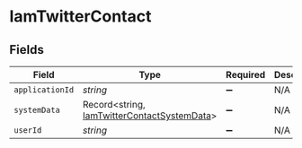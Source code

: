 # IamTwitterContact


## Fields

| Field                                                                                             | Type                                                                                              | Required                                                                                          | Description                                                                                       |
| ------------------------------------------------------------------------------------------------- | ------------------------------------------------------------------------------------------------- | ------------------------------------------------------------------------------------------------- | ------------------------------------------------------------------------------------------------- |
| `applicationId`                                                                                   | *string*                                                                                          | :heavy_minus_sign:                                                                                | N/A                                                                                               |
| `systemData`                                                                                      | Record<string, [IamTwitterContactSystemData](../../models/shared/iamtwittercontactsystemdata.md)> | :heavy_minus_sign:                                                                                | N/A                                                                                               |
| `userId`                                                                                          | *string*                                                                                          | :heavy_minus_sign:                                                                                | N/A                                                                                               |